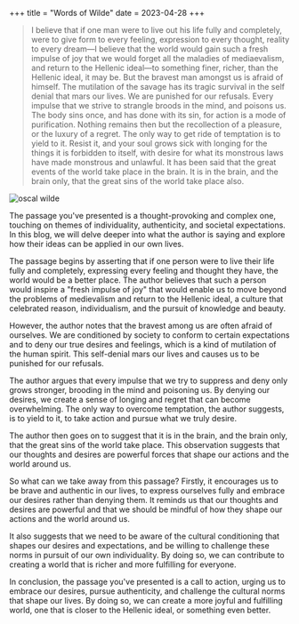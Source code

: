 +++
title = "Words of Wilde"
date = 2023-04-28
+++


<blockquote>I believe that if one man were to live out his life fully and completely, were to give form to every feeling, expression to every thought, reality to every dream—I believe that the world would gain such a fresh impulse of joy that we would forget all the maladies of mediaevalism, and return to the Hellenic ideal—to something finer, richer, than the Hellenic ideal, it may be. But the bravest man amongst us is afraid of himself. 
<!-- more -->
The mutilation of the savage has its tragic survival in the self denial that mars our lives. We are punished for our refusals. Every impulse that we strive to strangle broods in the mind, and poisons us. The body sins once, and has done with its sin, for action is a mode of purification. Nothing remains then but the recollection of a pleasure, or the luxury of a regret. The only way to get ride of temptation is to yield to it. Resist it, and your soul grows sick with longing for the things it is forbidden to itself, with desire for what its monstrous laws have made monstrous and unlawful. It has been said that the great events of the world take place in the brain. It is in the brain, and the brain only, that the great sins of the world take place also.</blockquote>




![oscal wilde](https://external-content.duckduckgo.com/iu/?u=https%3A%2F%2Fwww.guide-irlande.com%2Fwp-content%2Fuploads%2F2013%2F12%2Foscar-wilde-1.jpg&f=1&nofb=1&ipt=6d20b8cb4009bb5004bc314a99154fbca1018fce217a88ed340d200979c8dfb7&ipo=images)

The passage you've presented is a thought-provoking and complex one, touching on themes of individuality, authenticity, and societal expectations. In this blog, we will delve deeper into what the author is saying and explore how their ideas can be applied in our own lives.

The passage begins by asserting that if one person were to live their life fully and completely, expressing every feeling and thought they have, the world would be a better place. The author believes that such a person would inspire a "fresh impulse of joy" that would enable us to move beyond the problems of medievalism and return to the Hellenic ideal, a culture that celebrated reason, individualism, and the pursuit of knowledge and beauty.

However, the author notes that the bravest among us are often afraid of ourselves. We are conditioned by society to conform to certain expectations and to deny our true desires and feelings, which is a kind of mutilation of the human spirit. This self-denial mars our lives and causes us to be punished for our refusals.

The author argues that every impulse that we try to suppress and deny only grows stronger, brooding in the mind and poisoning us. By denying our desires, we create a sense of longing and regret that can become overwhelming. The only way to overcome temptation, the author suggests, is to yield to it, to take action and pursue what we truly desire.

The author then goes on to suggest that it is in the brain, and the brain only, that the great sins of the world take place. This observation suggests that our thoughts and desires are powerful forces that shape our actions and the world around us.

So what can we take away from this passage? Firstly, it encourages us to be brave and authentic in our lives, to express ourselves fully and embrace our desires rather than denying them. It reminds us that our thoughts and desires are powerful and that we should be mindful of how they shape our actions and the world around us.

It also suggests that we need to be aware of the cultural conditioning that shapes our desires and expectations, and be willing to challenge these norms in pursuit of our own individuality. By doing so, we can contribute to creating a world that is richer and more fulfilling for everyone.

In conclusion, the passage you've presented is a call to action, urging us to embrace our desires, pursue authenticity, and challenge the cultural norms that shape our lives. By doing so, we can create a more joyful and fulfilling world, one that is closer to the Hellenic ideal, or something even better.
